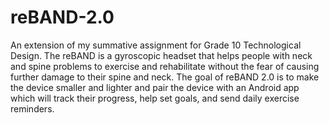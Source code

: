 # reBAND-2.0
An extension of my summative assignment for Grade 10 Technological Design. The reBAND is a gyroscopic headset that helps people with neck and spine problems to exercise and rehabilitate without the fear of causing further damage to their spine and neck. The goal of reBAND 2.0 is to make the device smaller and lighter and pair the device with an Android app which will track their progress, help set goals, and send daily exercise reminders.
